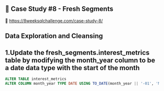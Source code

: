 ## 🍊 Case Study #8 - Fresh Segments
🔗 https://8weeksqlchallenge.com/case-study-8/
## Data Exploration and Cleansing 
## 1.Update the fresh_segments.interest_metrics table by modifying the month_year column to be a date data type with the start of the month
````sql
ALTER TABLE interest_metrics
ALTER COLUMN month_year TYPE DATE USING TO_DATE(month_year || '-01', 'MM-YYYY-DD');
````
